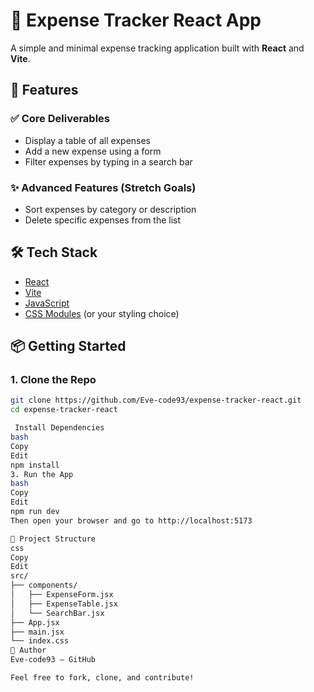 # 💸 Expense Tracker React App

A simple and minimal expense tracking application built with **React** and **Vite**.

## 🚀 Features

### ✅ Core Deliverables
- Display a table of all expenses
- Add a new expense using a form
- Filter expenses by typing in a search bar

### ✨ Advanced Features (Stretch Goals)
- Sort expenses by category or description
- Delete specific expenses from the list

## 🛠 Tech Stack

- [React](https://reactjs.org/)
- [Vite](https://vitejs.dev/)
- [JavaScript](https://developer.mozilla.org/en-US/docs/Web/JavaScript)
- [CSS Modules](https://github.com/css-modules/css-modules) (or your styling choice)

## 📦 Getting Started

### 1. Clone the Repo

```bash
git clone https://github.com/Eve-code93/expense-tracker-react.git
cd expense-tracker-react

 Install Dependencies
bash
Copy
Edit
npm install
3. Run the App
bash
Copy
Edit
npm run dev
Then open your browser and go to http://localhost:5173

🧱 Project Structure
css
Copy
Edit
src/
├── components/
│   ├── ExpenseForm.jsx
│   ├── ExpenseTable.jsx
│   └── SearchBar.jsx
├── App.jsx
├── main.jsx
└── index.css
📌 Author
Eve-code93 – GitHub

Feel free to fork, clone, and contribute!